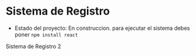 <h1> Sistema de Registro</h1>

- Estado del proyecto: En construccion.
para ejecutar el sistema debes poner
```npm install react```


Sistema de Registro 2
